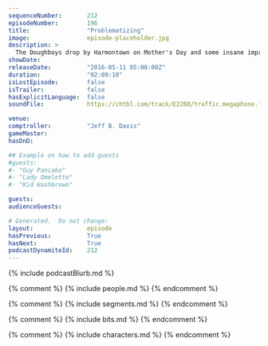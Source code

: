 ```yaml
---
sequenceNumber:       212
episodeNumber:        196
title:                "Problematizing"
image:                episode-placeholder.jpg
description: >
  The Doughboys drop by Harmontown on Mother's Day and some insane improv ensues. Watch the video at harmontown.com/live! Become a member!
showDate:             
releaseDate:          "2016-05-11 05:00:00Z"
duration:             "02:09:10"
isLostEpisode:        false
isTrailer:            false
hasExplicitLanguage:  false
soundFile:            https://chtbl.com/track/E2288/traffic.megaphone.fm/STA7740080157.mp3?updated=1560206588

venue:                
comptroller:          "Jeff B. Davis"
gameMaster:           
hasDnD:               

## Example on how to add guests
#guests:
#- "Guy Pancake"
#- "Lady Omelette"
#- "Kid Hashbrown"

guests:
audienceGuests:

# Generated.  Do not change:
layout:               episode
hasPrevious:          True
hasNext:              True
podcastDynamiteId:    212
---
```


{% include podcastBlurb.md %}

{% comment %}
{% include people.md %}
{% endcomment %}

{% comment %}
{% include segments.md %}
{% endcomment %}

{% comment %}
{% include bits.md %}
{% endcomment %}

{% comment %}
{% include characters.md %}
{% endcomment %}
